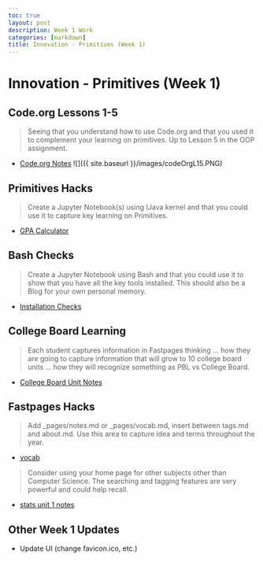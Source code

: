 ```yaml
---
toc: true
layout: post
description: Week 1 Work
categories: [markdown]
title: Innovation - Primitives (Week 1)
---
```

# Innovation - Primitives (Week 1)

## Code.org Lessons 1-5
> Seeing that you understand how to use Code.org and that you used it to complement your learning on primitives.  Up to Lesson 5 in the OOP assignment.
- [Code.org Notes](https://mann223.github.io/fastpages/jupyter/2022/08/28/codeorgNotes-copy.html)
![]({{ site.baseurl }}/images/codeOrgL15.PNG)

## Primitives Hacks
> Create a Jupyter Notebook(s) using IJava kernel and that you could use it to capture key learning on Primitives.  
- [GPA Calculator](https://mann223.github.io/fastpages/jupyter/2022/08/25/primitiveHacks.html)

## Bash Checks
> Create a Jupyter Notebook using Bash and that you could use it to show that you have all the key tools installed.   This should also be a Blog for your own personal memory.
- [Installation Checks](https://mann223.github.io/fastpages/jupyter/2022/08/27/bashChecks.html)

## College Board Learning
> Each student captures information  in Fastpages thinking ... how they are going to capture information that will grow to 10 college board units ... how they will recognize something as PBL vs College Board.
- [College Board Unit Notes](https://mann223.github.io/fastpages/markdown/2022/08/28/collegeBoardLearning.html)

## Fastpages Hacks
> Add _pages/notes.md or _pages/vocab.md, insert between tags.md and about.md. Use this area to capture idea and terms throughout the year.
- [vocab](https://mann223.github.io/fastpages/vocab/)

> Consider using your home page for other subjects other than Computer Science. The searching and tagging features are very powerful and could help recall.
- [stats unit 1 notes](https://mann223.github.io/fastpages/markdown/2022/08/27/statsNotes.html)

## Other Week 1 Updates
- Update UI (change favicon.ico, etc.)

